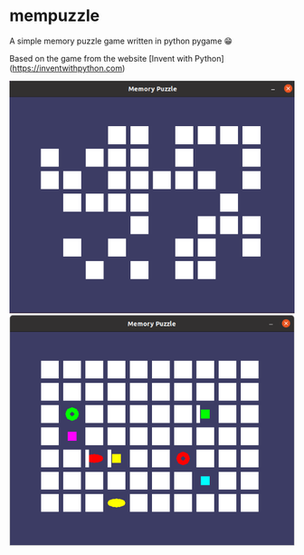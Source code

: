 # mempuzzle


A simple memory puzzle game written in python pygame :grin:

Based on the game from the website [Invent with Python] (https://inventwithpython.com)

![Revealing boxes](https://github.com/intothevoid/mempuzzle/blob/master/img/sshot1.png)
![Revealing boxes2](https://github.com/intothevoid/mempuzzle/blob/master/img/sshot2.png)
